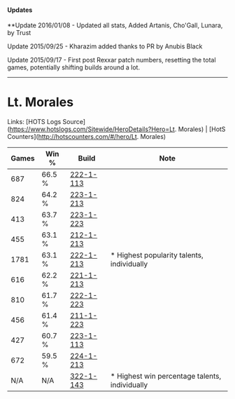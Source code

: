 #### Updates
**Update 2016/01/08 - Updated all stats, Added Artanis, Cho'Gall, Lunara, by Trust

Update 2015/09/25 - Kharazim added thanks to PR by Anubis Black

Update 2015/09/17 - First post Rexxar patch numbers, resetting the total games, potentially shifting builds around a lot.

***

# Lt. Morales

Links: [HOTS Logs Source](https://www.hotslogs.com/Sitewide/HeroDetails?Hero=Lt. Morales) | [HotS Counters](http://hotscounters.com/#/hero/Lt. Morales)

Games  | Win %  | Build     | Note
-----  | -----  | -----     | ----
687    | 66.5 % | [222-1-113](http://www.heroesfire.com/hots/talent-calculator/lt-morales#kdgv) | 
824    | 64.2 % | [223-1-213](http://www.heroesfire.com/hots/talent-calculator/lt-morales#kg8j) | 
413    | 63.7 % | [223-1-223](http://www.heroesfire.com/hots/talent-calculator/lt-morales#kg8t) | 
455    | 63.1 % | [212-1-213](http://www.heroesfire.com/hots/talent-calculator/lt-morales#kFHz) | 
1781   | 63.1 % | [222-1-213](http://www.heroesfire.com/hots/talent-calculator/lt-morales#kdiT) | * Highest popularity talents, individually
616    | 62.2 % | [221-1-213](http://www.heroesfire.com/hots/talent-calculator/lt-morales#kbGD) | 
810    | 61.7 % | [222-1-223](http://www.heroesfire.com/hots/talent-calculator/lt-morales#kdid) | 
456    | 61.4 % | [211-1-223](http://www.heroesfire.com/hots/talent-calculator/lt-morales#kCrt) | 
427    | 60.7 % | [223-1-113](http://www.heroesfire.com/hots/talent-calculator/lt-morales#kg79) | 
672    | 59.5 % | [224-1-213](http://www.heroesfire.com/hots/talent-calculator/lt-morales#kiaz) | 
N/A    | N/A    | [322-1-143](http://www.heroesfire.com/hots/talent-calculator/lt-morales#oRqN) | * Highest win percentage talents, individually
